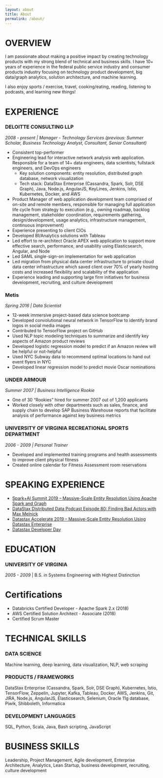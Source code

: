 ```yaml
---
layout: about
title: About
permalink: /about/
---
```


# OVERVIEW
I am passionate about making a positive impact by creating technology products with my strong blend of technical and business skills. I have 10+ years of experience in the federal public service industry and consumer products industry focusing on technology product development, big data/graph analytics, solution architecture, and machine learning.

I also enjoy sports / exercise, travel, cooking/eating, reading, listening to podcasts, and learning new things!

# EXPERIENCE

### DELOITTE CONSULTING LLP

*2008 - present \| Manager - Technology Services (previous: Summer Scholar, Business Technology Analyst, Consultant, Senior Consultant)*

- Consistent top-performer
- Engineering lead for interactive network analysis web application. Responsible for a team of 14+ data engineers, data scientists, fullstack engineers, and DevOps engineers
  - Key solution components: entity resolution, distributed graph database, network visualization
  - Tech stack: DataStax Enterprise (Cassandra, Spark, Solr, DSE Graph), Java, Node.js, AngularJS, KeyLines, Jenkins, Istio, Kubernetes, Docker, and AWS
- Product Manager of web application development team comprised of on-site and remote members, responsible for managing full application life cycle from strategy to execution (e.g., owning roadmap, backlog management, stakeholder coordination, requirements gathering, design/development, usage analytics, infrastructure management, continuous improvement)
- Experience presenting to client CIOs
- Developed BI/Analytics solutions with Tableau
- Led effort to re-architect Oracle APEX web application to support more effective search, performance, and usability using Elasticsearch, Angular, and Node
- Led SAML single-sign-on implementation for web application
- Led migration from physical data center infrastructure to private cloud data center infrastructure which saved client over 70% of yearly hosting costs and increased flexibility and scalability of the application
- Experience leading and supporting large firm initiatives for business development, recruiting, and culture development

### Metis

*Spring 2016 \| Data Scientist*

- 12-week immersive project-based data science bootcamp
- Developed convolutional neural network in TensorFlow to identify brand logos in social media images
- Contributed to TensorFlow project on GitHub
- Used NLP topic modeling techniques to summarize and identify key aspects of Amazon product reviews
- Developed logistic regression model to predict if an Amazon review will be helpful or not-helpful
- Used NYC Subway data to recommend optimal locations to hand out event flyers in NYC
- Developed linear regression model to predict movie Oscar nominations


### UNDER ARMOUR

*Summer 2007 \| Business Intelligence Rookie*

- One of 30 “Rookies” hired for summer 2007 out of 1,200 applicants
- Worked closely with other departments such as sales, finance, and supply chain to develop SAP Business Warehouse reports that facilitate analysis of performance against key business metrics


### UNIVERSITY OF VIRGINIA RECREATIONAL SPORTS DEPARTMENT
*2006 - 2009 \| Personal Trainer*

- Developed and implemented training programs and health assessments to improve client physical fitness
- Created online calendar for Fitness Assessment room reservations

# SPEAKING EXPERIENCE

- [Spark+AI Summit 2019 – Massive-Scale Entity Resolution Using Apache Spark and Graph](https://databricks.com/session/massive-scale-entity-resolution-using-the-power-of-apache-spark-and-graph)
- [DataStax Distributed Data Podcast Episode 80: Finding Bad Actors with Max Melnick](https://www.youtube.com/watch?v=PHZu-DY6ofY)
- [Datastax Accelerate 2019 – Massive-Scale Entity Resolution Using Datastax Enterprise](https://www.datastax.com/resources/video/datastax-accelerate-2019-massive-scale-entity-resolution-using-power-datastax)
- [Datastax Developer Day](https://www.youtube.com/watch?v=Qsd7WfOahgA)


# EDUCATION


### UNIVERSITY OF VIRGINIA

*2005 - 2009* \| B.S. in Systems Engineering with Highest Distinction

# Certifications

- Databricks Certified Developer - Apache Spark 2.x (2018)
- AWS Certified Solution Architect - Associate (2018)
- Certified Scrum Master

# TECHNICAL SKILLS

### DATA SCIENCE

Machine learning, deep learning, data visualization, NLP, web scraping

### PRODUCTS / FRAMEWORKS

DataStax Enterprise (Cassandra, Spark, Solr, DSE Graph), Kubernetes, Istio, TensorFlow, Zeppelin, Jupyter, Kafka, Tableau, Docker, AWS, Jenkins, Git, JIRA, Node.js, AngularJS, Elasticsearch, Selenium, Oracle 11g database, Piwik, Shibboleth, Informatica

### DEVELOPMENT LANGUAGES

SQL, Python, Scala, Java, Bash scripting, JavaScript

# BUSINESS SKILLS

Leadership, Project Management, Agile development, Enterprise Architecture, Analytics, Lean Startup, business development, recruiting, culture development

